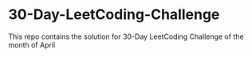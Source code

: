 # 30-Day-LeetCoding-Challenge
This repo contains the solution for 30-Day LeetCoding Challenge of the month of April 
